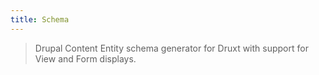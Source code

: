 ```yaml
---
title: Schema
---
```


> Drupal Content Entity schema generator for Druxt with support for View and Form displays.
